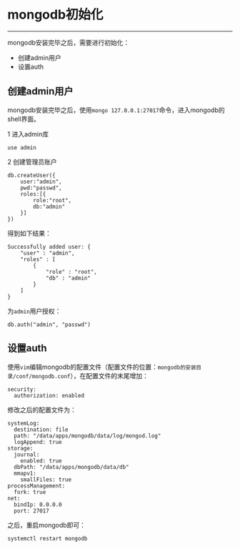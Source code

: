# mongodb初始化

----

mongodb安装完毕之后，需要进行初始化：

- 创建admin用户
- 设置auth

## 创建admin用户

mongodb安装完毕之后，使用`mongo 127.0.0.1:27017`命令，进入mongodb的shell界面。

1 进入admin库

```
use admin
```

2 创建管理员账户

```
db.createUser({
    user:"admin",
    pwd:"passwd",
    roles:[{
        role:"root",
        db:"admin"
    }]
})
```

得到如下结果：

```
Successfully added user: {
	"user" : "admin",
	"roles" : [
		{
			"role" : "root",
			"db" : "admin"
		}
	]
}
```

为`admin`用户授权：

```
db.auth("admin", "passwd")
```

## 设置auth

使用`vim`编辑mongodb的配置文件（配置文件的位置：`mongodb的安装目录/conf/mongodb.conf`），在配置文件的末尾增加：

```
security:
  authorization: enabled
```

修改之后的配置文件为：

```
systemLog:
  destination: file
  path: "/data/apps/mongodb/data/log/mongod.log"
  logAppend: true
storage:
  journal:
    enabled: true
  dbPath: "/data/apps/mongodb/data/db"
  mmapv1:
    smallFiles: true
processManagement:
  fork: true
net:
  bindIp: 0.0.0.0
  port: 27017
```

之后，重启mongodb即可：

```
systemctl restart mongodb
```